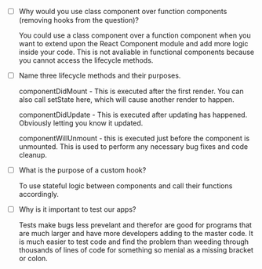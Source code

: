 - [ ] Why would you use class component over function components (removing hooks from the question)?

    You could use a class component over a function component when you want to extend upon the React Component module and add more logic inside your code. This is not avaliable in functional components because you cannot access the lifecycle methods.

- [ ] Name three lifecycle methods and their purposes.

    componentDidMount - This is executed after the first render. You can also call setState here, which will cause another render to happen.

    componentDidUpdate - This is executed after updating has happened. Obviously letting you know it updated.

    componentWillUnmount - this is executed just before the component is unmounted. This is used to perform any necessary bug fixes and code cleanup.

- [ ] What is the purpose of a custom hook?

   To use stateful logic between components and call their functions accordingly.

- [ ] Why is it important to test our apps?

   Tests make bugs less prevelant and therefor are good for programs that are much larger and have more developers adding to the master code. It is much easier to test code and find the problem than weeding through thousands of lines of code for something so menial as a missing bracket or colon.